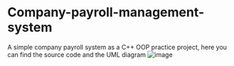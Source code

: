 # Company-payroll-management-system
A simple company payroll system as a C++ OOP practice project, here you can find the source code and the UML diagram
![image](https://github.com/OSRashid/Company-payroll-management-system/assets/30478113/20019197-073e-49e6-ab10-1c7022cf24fe)
